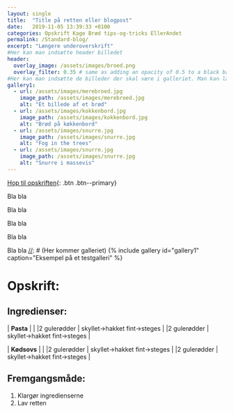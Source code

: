 ```yaml
---
layout: single
title:  "Title på retten eller blogpost"
date:   2019-11-05 13:39:33 +0100
categories: Opskrift Kage Brød tips-og-tricks EllerAndet
permalink: /Standard-blog/
excerpt: "Længere underoverskrift"
#Her kan man indsætte header billedet
header:
  overlay_image: /assets/images/broed.png
  overlay_filter: 0.35 # same as adding an opacity of 0.5 to a black background
#Her kan man indsætte de billeder der skal være i galleriet. Man kan lave flere gallerier hvis man bare kalder dem noget andet
gallery1:
  - url: /assets/images/merebroed.jpg
    image_path: /assets/images/merebroed.jpg
    alt: "Et billede af et brød"
  - url: /assets/images/kokkenbord.jpg
    image_path: /assets/images/kokkenbord.jpg
    alt: "Brød på køkkenbord"
  - url: /assets/images/snurre.jpg
    image_path: /assets/images/snurre.jpg
    alt: "Fog in the trees"  
  - url: /assets/images/snurre.jpg
    image_path: /assets/images/snurre.jpg
    alt: "Snurre i massevis"  
---
```

[Hop til opskriften](#opskrift){: .btn .btn--primary}

Bla bla

Bla bla

Bla bla

Bla bla

Bla bla
[//]: # (Her kommer galleriet)
{% include gallery id="gallery1"  caption="Eksempel på et testgalleri" %}


[//]: # (Her starter opskriften hvis man har lavet en længere post ovenfor)
# Opskrift:

## Ingredienser: 

| **Pasta** | |
|2  gulerødder | skyllet->hakket fint->steges | 
|2  gulerødder | skyllet->hakket fint->steges | 

| **Kødsovs** | |
|2  gulerødder | skyllet->hakket fint->steges | 
|2  gulerødder | skyllet->hakket fint->steges | 


## Fremgangsmåde:
1. Klargør ingredienserne 
2. Lav retten






[//]: # (Her kan man lave links der kan bruges i teksten uden at fylde)
[Cleaned]: /Standard-blog/#Opskrift
[opskrift]: https://www.femina.dk/mad/hovedretter/blomkaalskarry-med-sproede-kikaerter
[principper]:   /principper/